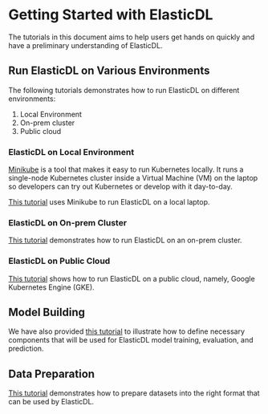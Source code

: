 # Getting Started with ElasticDL

The tutorials in this document aims to help users get hands on quickly and have a preliminary understanding of ElasticDL.

## Run ElasticDL on Various Environments

The following tutorials demonstrates how to run ElasticDL on different environments: 

1. Local Environment
2. On-prem cluster
3. Public cloud

### ElasticDL on Local Environment

[Minikube](https://kubernetes.io/docs/setup/learning-environment/minikube/) is a tool that makes it easy to run Kubernetes locally.
It runs a single-node Kubernetes cluster inside a Virtual Machine (VM) on the laptop so developers can try out Kubernetes or develop with it day-to-day.

[This tutorial](elastic_local.md) uses Minikube to run ElasticDL on a local laptop.


### ElasticDL on On-prem Cluster

[This tutorial](elasticdl_on_prem_cluster.md) demonstrates how to run ElasticDL on an on-prem cluster.


### ElasticDL on Public Cloud

[This tutorial](elasticdl_cloud.md) shows how to run ElasticDL on a public cloud, namely, Google Kubernetes Engine (GKE).

## Model Building

We have also provided [this tutorial](model_building.md) to illustrate how to define necessary components that will be
used for ElasticDL model training, evaluation, and prediction. 

## Data Preparation

[This tutorial](recordio_data_preparation.md) demonstrates how to prepare datasets into the right format that can be
used by ElasticDL. 
